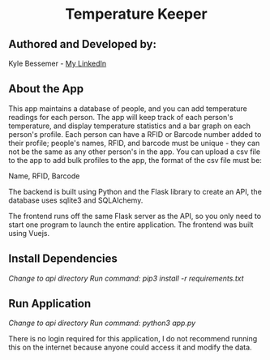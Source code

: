 <h1 align="center">Temperature Keeper</h1>

## Authored and Developed by:

Kyle Bessemer - <a href="https://www.linkedin.com/in/kyle-bessemer-606a7a1b2/">My LinkedIn</a>

## About the App

This app maintains a database of people, and you can add temperature readings for each person. The app will keep track of each person's temperature, and display temperature statistics and a bar graph on each person's profile. Each person can have a RFID or Barcode number added to their profile; people's names, RFID, and barcode must be unique - they can not be the same as any other person's in the app. You can upload a csv file to the app to add bulk profiles to the app, the format of the csv file must be:

Name, RFID, Barcode

The backend is built using Python and the Flask library to create an API, the database uses sqlite3 and SQLAlchemy.

The frontend runs off the same Flask server as the API, so you only need to start one program to launch the entire application. The frontend was built using Vuejs.

## Install Dependencies

*Change to api directory*
*Run command: pip3 install -r requirements.txt*

## Run Application

*Change to api directory*
*Run command: python3 app.py*

There is no login required for this application, I do not recommend running this on the internet because anyone could access it and modify the data.
